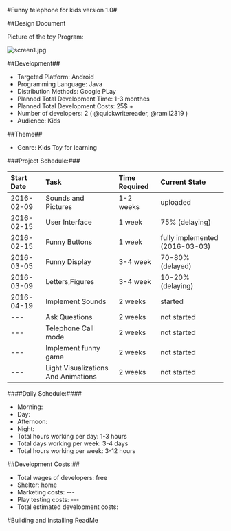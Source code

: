 #Funny telephone for kids version 1.0#

##Design Document  


Picture of the toy Program: 

![screen1.jpg](https://bytebucket.org/overflowzero/kidsprogram/raw/9c648e1ffa73b756a86bb282e1fddfcdeea66d1b/screen1.jpeg?token=2a629e9169054d6efd2683f955b870bf979fd573)
 

##Development##

* Targeted Platform: Android  
* Programming Language:  Java 
* Distribution Methods: Google PLay 
* Planned Total Development Time: 1-3 monthes
* Planned Total Development Costs: 25$ +
* Number of developers: 2 ( @quickwritereader, @ramil2319   )
* Audience: Kids
 

##Theme##

* Genre: Kids Toy for learning 
  

###Project Schedule:###

Start Date	|Task	|Time Required| Current State
:------|:-----|:------|:------
2016-02-09	| Sounds and Pictures| 1-2 weeks | uploaded
2016-02-15    | User Interface | 1 week | 75% (delaying)
2016-02-15	| Funny Buttons	| 1 week | fully implemented (2016-03-03)
2016-03-05	| Funny Display	| 3-4 week | 70-80% (delayed)  
2016-03-09	| Letters,Figures	| 3-4 week | 10-20% (delaying)  
2016-04-19   | Implement Sounds | 2 weeks | started
---    | Ask Questions  | 2 weeks | not started
---    | Telephone Call mode | 2 weeks | not started
---    | Implement funny game | 2 weeks | not started 
---    | Light Visualizations And Animations | 2 weeks | not started

####Daily Schedule:####

* Morning:  
* Day:  
* Afternoon:  
* Night:  
* Total hours working per day: 1-3 hours
* Total days working per week:  3-4 days
* Total hours working per week:  3-12 hours
 

##Development Costs:##

* Total wages of developers:  free
* Shelter: home  
* Marketing costs:  ---
* Play testing costs: ---
* Total estimated development costs:

#Building and Installing ReadMe